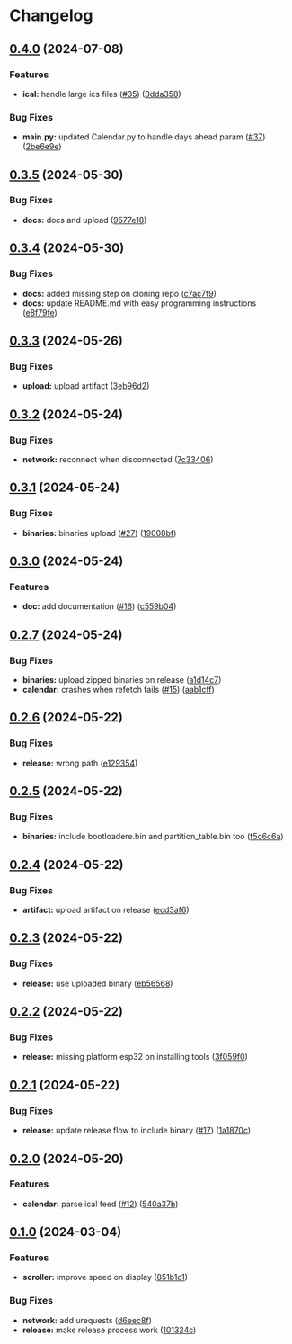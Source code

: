 # Changelog

## [0.4.0](https://github.com/stenjo/dot-matrix-calendar/compare/v0.3.5...v0.4.0) (2024-07-08)


### Features

* **ical:** handle large ics files ([#35](https://github.com/stenjo/dot-matrix-calendar/issues/35)) ([0dda358](https://github.com/stenjo/dot-matrix-calendar/commit/0dda3589fb4dbd23b8faf7c4b0412f978c9eb8a3))


### Bug Fixes

* **main.py:** updated Calendar.py to handle days ahead param ([#37](https://github.com/stenjo/dot-matrix-calendar/issues/37)) ([2be6e9e](https://github.com/stenjo/dot-matrix-calendar/commit/2be6e9ea1485a81fbfc718aa276309b289535deb))

## [0.3.5](https://github.com/stenjo/dot-matrix-calendar/compare/v0.3.4...v0.3.5) (2024-05-30)


### Bug Fixes

* **docs:** docs and upload ([9577e18](https://github.com/stenjo/dot-matrix-calendar/commit/9577e18702ee36f149e2eea6ada90168b983be16))

## [0.3.4](https://github.com/stenjo/dot-matrix-calendar/compare/v0.3.3...v0.3.4) (2024-05-30)


### Bug Fixes

* **docs:** added missing step on cloning repo ([c7ac7f9](https://github.com/stenjo/dot-matrix-calendar/commit/c7ac7f947ab1d351df642deb5e3aef209555609d))
* **docs:** update README.md with easy programming instructions ([e8f79fe](https://github.com/stenjo/dot-matrix-calendar/commit/e8f79feb862c9ed76d05aadc3916014c71d6483e))

## [0.3.3](https://github.com/stenjo/dot-matrix-calendar/compare/v0.3.2...v0.3.3) (2024-05-26)


### Bug Fixes

* **upload:** upload artifact ([3eb96d2](https://github.com/stenjo/dot-matrix-calendar/commit/3eb96d22debdc1127a998494d53c66d306f51389))

## [0.3.2](https://github.com/stenjo/dot-matrix-calendar/compare/v0.3.1...v0.3.2) (2024-05-24)


### Bug Fixes

* **network:** reconnect when disconnected ([7c33406](https://github.com/stenjo/dot-matrix-calendar/commit/7c33406c13bbb291fc84e7de13952fd4b12fc6d5))

## [0.3.1](https://github.com/stenjo/dot-matrix-calendar/compare/v0.3.0...v0.3.1) (2024-05-24)


### Bug Fixes

* **binaries:** binaries upload ([#27](https://github.com/stenjo/dot-matrix-calendar/issues/27)) ([19008bf](https://github.com/stenjo/dot-matrix-calendar/commit/19008bf28cf99681a0a0d1bfdef4c9138fe083cf))

## [0.3.0](https://github.com/stenjo/dot-matrix-calendar/compare/v0.2.7...v0.3.0) (2024-05-24)


### Features

* **doc:** add documentation ([#16](https://github.com/stenjo/dot-matrix-calendar/issues/16)) ([c559b04](https://github.com/stenjo/dot-matrix-calendar/commit/c559b04ebf316d850ce32f03a851b48203ad63f9))

## [0.2.7](https://github.com/stenjo/dot-matrix-calendar/compare/v0.2.6...v0.2.7) (2024-05-24)


### Bug Fixes

* **binaries:** upload zipped binaries on release ([a1d14c7](https://github.com/stenjo/dot-matrix-calendar/commit/a1d14c7a60928177bd72c447e355f7a1f8fa0c47))
* **calendar:** crashes when refetch fails ([#15](https://github.com/stenjo/dot-matrix-calendar/issues/15)) ([aab1cff](https://github.com/stenjo/dot-matrix-calendar/commit/aab1cff617fc20bc3b0c41403c663b738ba74169))

## [0.2.6](https://github.com/stenjo/dot-matrix-calendar/compare/v0.2.5...v0.2.6) (2024-05-22)


### Bug Fixes

* **release:** wrong path ([e129354](https://github.com/stenjo/dot-matrix-calendar/commit/e1293543bb74d9e69327613a86572f9710e3ce3f))

## [0.2.5](https://github.com/stenjo/dot-matrix-calendar/compare/v0.2.4...v0.2.5) (2024-05-22)


### Bug Fixes

* **binaries:** include bootloadere.bin and partition_table.bin too ([f5c6c6a](https://github.com/stenjo/dot-matrix-calendar/commit/f5c6c6a1c7f814be9ad0e01e57a432da3d5009cf))

## [0.2.4](https://github.com/stenjo/dot-matrix-calendar/compare/v0.2.3...v0.2.4) (2024-05-22)


### Bug Fixes

* **artifact:** upload artifact on release ([ecd3af6](https://github.com/stenjo/dot-matrix-calendar/commit/ecd3af6d61b02ce0e60c8b0777861c8761ff3efa))

## [0.2.3](https://github.com/stenjo/dot-matrix-calendar/compare/v0.2.2...v0.2.3) (2024-05-22)


### Bug Fixes

* **release:** use uploaded binary ([eb56568](https://github.com/stenjo/dot-matrix-calendar/commit/eb5656877d758a6f53fc40ed362c7a632144c68d))

## [0.2.2](https://github.com/stenjo/dot-matrix-calendar/compare/v0.2.1...v0.2.2) (2024-05-22)


### Bug Fixes

* **release:** missing platform esp32 on installing tools ([3f059f0](https://github.com/stenjo/dot-matrix-calendar/commit/3f059f0946885efb46fc7af60dab6682b69b2018))

## [0.2.1](https://github.com/stenjo/dot-matrix-calendar/compare/v0.2.0...v0.2.1) (2024-05-22)


### Bug Fixes

* **release:** update release flow to include binary ([#17](https://github.com/stenjo/dot-matrix-calendar/issues/17)) ([1a1870c](https://github.com/stenjo/dot-matrix-calendar/commit/1a1870c712da813a45bf8fc2da4f285a2d20bd1c))

## [0.2.0](https://github.com/stenjo/dot-matrix-calendar/compare/v0.1.0...v0.2.0) (2024-05-20)


### Features

* **calendar:** parse ical feed ([#12](https://github.com/stenjo/dot-matrix-calendar/issues/12)) ([540a37b](https://github.com/stenjo/dot-matrix-calendar/commit/540a37bcd0a443d24226fdaf2bc335c9187a93e4))

## [0.1.0](https://github.com/stenjo/dot-matrix-calendar/compare/v0.0.1...v0.1.0) (2024-03-04)


### Features

* **scroller:** improve speed on display ([851b1c1](https://github.com/stenjo/dot-matrix-calendar/commit/851b1c1ab53af6287addacec06a472048375a404))


### Bug Fixes

* **network:** add urequests ([d6eec8f](https://github.com/stenjo/dot-matrix-calendar/commit/d6eec8fcd134718632fe82c00be6fb04a7b7523f))
* **release:** make release process work ([101324c](https://github.com/stenjo/dot-matrix-calendar/commit/101324cbb60d0174f9e24243166f333db92f64aa))
